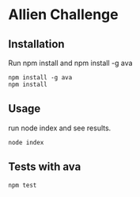 # Allien Challenge

## Installation

Run npm install and npm install -g ava

```
npm install -g ava
npm install
```

## Usage
run node index and see results.

```
node index
```

## Tests with ava

```
npm test
```
